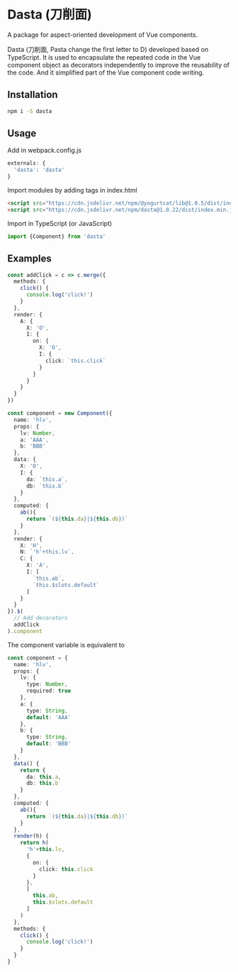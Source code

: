 # Dasta (刀削面)

A package for aspect-oriented development of Vue components.

Dasta (刀削面, Pasta change the first letter to D) developed based on TypeScript. It is used to encapsulate the repeated code in the Vue component object as decorators independently to improve the reusability of the code. And it simplified part of the Vue component code writing.

## Installation

```sh
npm i -S dasta
```

## Usage

Add in webpack.config.js

```JavaScript
externals: {
  'dasta': 'dasta'
}
```

Import modules by adding tags in index.html

```HTML
<script src="https://cdn.jsdelivr.net/npm/@yogurtcat/lib@1.0.5/dist/index.min.js"></script>
<script src="https://cdn.jsdelivr.net/npm/dasta@1.0.22/dist/index.min.js"></script>
```

Import in TypeScript (or JavaScript)

```TypeScript
import {Component} from 'dasta'
```

## Examples

```TypeScript
const addClick = c => c.merge({
  methods: {
    click() {
      console.log('click!')
    }
  },
  render: {
    A: {
      X: 'O',
      I: {
        on: {
          X: 'O',
          I: {
            click: `this.click`
          }
        }
      }
    }
  }
})

const component = new Component({
  name: 'hlv',
  props: {
    lv: Number,
    a: 'AAA',
    b: 'BBB'
  },
  data: {
    X: 'O',
    I: {
      da: `this.a`,
      db: `this.b`
    }
  },
  computed: {
    ab(){
      return `(${this.da}|${this.db})`
    }
  },
  render: {
    X: 'H',
    N: `'h'+this.lv`,
    C: {
      X: 'A',
      I: [
        `this.ab`,
        `this.$slots.default`
      ]
    }
  }
}).$(
  // Add decorators
  addClick
).component
```

The component variable is equivalent to

```TypeScript
const component = {
  name: 'hlv',
  props: {
    lv: {
      type: Number,
      required: true
    },
    a: {
      type: String,
      default: 'AAA'
    },
    b: {
      type: String,
      default: 'BBB'
    }
  },
  data() {
    return {
      da: this.a,
      db: this.b
    }
  },
  computed: {
    ab(){
      return `(${this.da}|${this.db})`
    }
  },
  render(h) {
    return h(
      'h'+this.lv,
      {
        on: {
          click: this.click
        }
      },
      [
        this.ab,
        this.$slots.default
      ]
    )
  },
  methods: {
    click() {
      console.log('click!')
    }
  }
}
```
